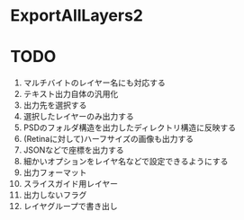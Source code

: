 ExportAllLayers2
================

TODO
====

1. マルチバイトのレイヤー名にも対応する
2. テキスト出力自体の汎用化
3. 出力先を選択する
4. 選択したレイヤーのみ出力する
5. PSDのフォルダ構造を出力したディレクトリ構造に反映する
6. (Retinaに対して)ハーフサイズの画像も出力する
7. JSONなどで座標を出力する
8. 細かいオプションをレイヤ名などで設定できるようにする
  1. 出力フォーマット
  2. スライスガイド用レイヤー
  3. 出力しないフラグ
  4. レイヤグループで書き出し

